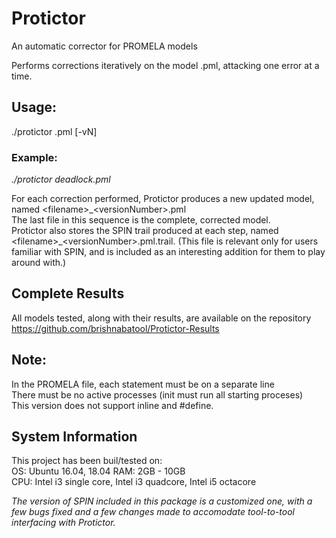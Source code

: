 # Protictor
An automatic corrector for PROMELA models

Performs corrections iteratively on the model <filename>.pml, attacking one error at a time.

## Usage: 
./protictor <filename>.pml [-vN]

### Example:  
_./protictor deadlock.pml_
  
For each correction performed, Protictor produces a new updated model, named \<filename\>\_\<versionNumber\>.pml  
The last file in this sequence is the complete, corrected model.  
Protictor also stores the SPIN trail produced at each step, named \<filename\>\_\<versionNumber\>.pml.trail. (This file is relevant only for users familiar with SPIN, and is included as an interesting addition for them to play around with.)  


## Complete Results
All models tested, along with their results, are available on the repository https://github.com/brishnabatool/Protictor-Results

## Note:  
In the PROMELA file, each statement must be on a separate line  
There must be no active processes (init must run all starting proceses)  
This version does not support inline and #define.  

## System Information
This project has been buil/tested on:  
OS: Ubuntu  16.04, 18.04
RAM: 2GB - 10GB  
CPU: Intel i3 single core, Intel i3 quadcore, Intel i5 octacore
    
_The version of SPIN included in this package is a customized one, with a few bugs fixed and a few changes made to accomodate tool-to-tool interfacing with Protictor._

